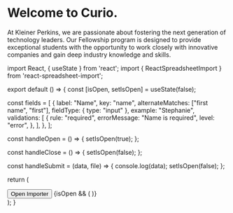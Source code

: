 <!DOCTYPE html>
<html>
<head>
    <title>Kleiner Perkins Fellows</title>
    <style>
        /* Add your custom styles here */
    </style>
</head>
<body>
    <h1>Welcome to Curio.</h1>
    <p>At Kleiner Perkins, we are passionate about fostering the next generation of technology leaders. Our Fellowship program is designed to provide exceptional students with the opportunity to work closely with innovative companies and gain deep industry knowledge and skills.</p>

</body>

import React, { useState } from 'react';
import { ReactSpreadsheetImport } from 'react-spreadsheet-import';

export default () => {
  const [isOpen, setIsOpen] = useState(false);

  const fields = [
    {
      label: "Name",
      key: "name",
      alternateMatches: ["first name", "first"],
      fieldType: { type: "input" },
      example: "Stephanie",
      validations: [
        {
          rule: "required",
          errorMessage: "Name is required",
          level: "error",
        },
      ],
    },
  ];

  const handleOpen = () => {
    setIsOpen(true);
  };

  const handleClose = () => {
    setIsOpen(false);
  };

  const handleSubmit = (data, file) => {
    console.log(data);
    setIsOpen(false);
  };

  return (
    <div>
      <button onClick={handleOpen}>Open Importer</button>
      {isOpen && (
        <ReactSpreadsheetImport
          isOpen={isOpen}
          onClose={handleClose}
          onSubmit={handleSubmit}
          fields={fields}
        />
      )}
    </div>
  );
}